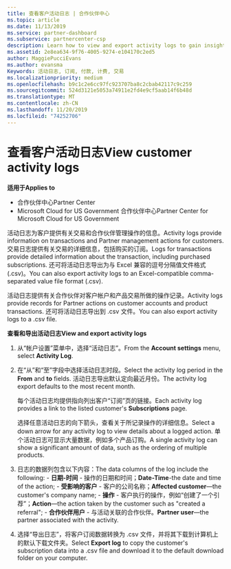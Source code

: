 ```yaml
---
title: 查看客户活动日志 | 合作伙伴中心
ms.topic: article
ms.date: 11/13/2019
ms.service: partner-dashboard
ms.subservice: partnercenter-csp
description: Learn how to view and export activity logs to gain insight on customer account transactions and other customer-related partner management activities.
ms.assetid: 2e8ea634-9f76-4005-9274-e104170c2ed5
author: MaggiePucciEvans
ms.author: evansma
Keywords: 活动日志, 订阅, 付款, 计费, 交易
ms.localizationpriority: medium
ms.openlocfilehash: b9c1c2e6cc97fc923707ba8c2cbab42117c9c259
ms.sourcegitcommit: 524d3121e5053a74911e2fd4e9cf5aab14f6b48d
ms.translationtype: MT
ms.contentlocale: zh-CN
ms.lasthandoff: 11/20/2019
ms.locfileid: "74252706"
---
```

# <a name="view-customer-activity-logs"></a><span data-ttu-id="77c05-104">查看客户活动日志</span><span class="sxs-lookup"><span data-stu-id="77c05-104">View customer activity logs</span></span>

<span data-ttu-id="77c05-105">**适用于**</span><span class="sxs-lookup"><span data-stu-id="77c05-105">**Applies to**</span></span>

-  <span data-ttu-id="77c05-106">合作伙伴中心</span><span class="sxs-lookup"><span data-stu-id="77c05-106">Partner Center</span></span>
-  <span data-ttu-id="77c05-107">Microsoft Cloud for US Government 合作伙伴中心</span><span class="sxs-lookup"><span data-stu-id="77c05-107">Partner Center for Microsoft Cloud for US Government</span></span>


<span data-ttu-id="77c05-108">活动日志为客户提供有关交易和合作伙伴管理操作的信息。</span><span class="sxs-lookup"><span data-stu-id="77c05-108">Activity logs provide information on transactions and Partner management actions for customers.</span></span> <span data-ttu-id="77c05-109">交易日志提供有关交易的详细信息，包括购买的订阅。</span><span class="sxs-lookup"><span data-stu-id="77c05-109">Logs for transactions provide detailed information about the transaction, including purchased subscriptions.</span></span> <span data-ttu-id="77c05-110">还可将活动日志导出为与 Excel 兼容的逗号分隔值文件格式 (.csv)。</span><span class="sxs-lookup"><span data-stu-id="77c05-110">You can also export activity logs to an Excel-compatible comma-separated value file format (.csv).</span></span>

<span data-ttu-id="77c05-111">活动日志提供有关合作伙伴对客户帐户和产品交易所做的操作记录。</span><span class="sxs-lookup"><span data-stu-id="77c05-111">Activity logs provide records for Partner actions on customer accounts and product transactions.</span></span> <span data-ttu-id="77c05-112">还可将活动日志导出到 .csv 文件。</span><span class="sxs-lookup"><span data-stu-id="77c05-112">You can also export activity logs to a .csv file.</span></span>

<span data-ttu-id="77c05-113">**查看和导出活动日志**</span><span class="sxs-lookup"><span data-stu-id="77c05-113">**View and export activity logs**</span></span>

1.  <span data-ttu-id="77c05-114">从“帐户设置”菜单中，选择“活动日志”。</span><span class="sxs-lookup"><span data-stu-id="77c05-114">From the **Account settings** menu, select **Activity Log**.</span></span>
2.  <span data-ttu-id="77c05-115">在“从”和“至”字段中选择活动日志时段。</span><span class="sxs-lookup"><span data-stu-id="77c05-115">Select the activity log period in the **From** and **to** fields.</span></span> <span data-ttu-id="77c05-116">活动日志导出默认定向最近月份。</span><span class="sxs-lookup"><span data-stu-id="77c05-116">The activity log export defaults to the most recent month.</span></span>

    <span data-ttu-id="77c05-117">每个活动日志均提供指向列出客户“订阅”页的链接。</span><span class="sxs-lookup"><span data-stu-id="77c05-117">Each activity log provides a link to the listed customer's **Subscriptions** page.</span></span>

    <span data-ttu-id="77c05-118">选择任意活动日志的向下箭头，查看关于所记录操作的详细信息。</span><span class="sxs-lookup"><span data-stu-id="77c05-118">Select a down arrow for any activity log to view details about a logged action.</span></span> <span data-ttu-id="77c05-119">单个活动日志可显示大量数据，例如多个产品订购。</span><span class="sxs-lookup"><span data-stu-id="77c05-119">A single activity log can show a significant amount of data, such as the ordering of multiple products.</span></span>

3.   <span data-ttu-id="77c05-120">日志的数据列包含以下内容：</span><span class="sxs-lookup"><span data-stu-id="77c05-120">The data columns of the log include the following:</span></span>
    -   <span data-ttu-id="77c05-121">**日期-时间** - 操作的日期和时间；</span><span class="sxs-lookup"><span data-stu-id="77c05-121">**Date-Time**-the date and time of the action;</span></span>
    -   <span data-ttu-id="77c05-122">**受影响的客户** - 客户的公司名称；</span><span class="sxs-lookup"><span data-stu-id="77c05-122">**Affected customer**—the customer's company name;</span></span>
    -   <span data-ttu-id="77c05-123">**操作** - 客户执行的操作，例如“创建了一个引荐”；</span><span class="sxs-lookup"><span data-stu-id="77c05-123">**Action**—the action taken by the customer such as "created a referral";</span></span>
    -   <span data-ttu-id="77c05-124">**合作伙伴用户** - 与活动关联的合作伙伴。</span><span class="sxs-lookup"><span data-stu-id="77c05-124">**Partner user**—the partner associated with the activity.</span></span>

4.  <span data-ttu-id="77c05-125">选择“导出日志”，将客户订阅数据转换为 .csv 文件，并将其下载到计算机上的默认下载文件夹。</span><span class="sxs-lookup"><span data-stu-id="77c05-125">Select **Export log** to copy the customer's subscription data into a .csv file and download it to the default download folder on your computer.</span></span>
    
 

 



